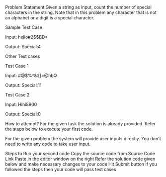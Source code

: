 Problem Statement 
Given a string as input, count the number of special characters in the string. Note that in this problem any character that is not an alphabet or a digit is a special character.

Sample Test Case

Input: hello#2$$BD*

Output: Special:4

Other Test cases

Test Case 1

Input: #@$%^&:[]=@hbQ

Output: Special:11

Test Case 2

Input: Hihi8900

Output: Special:0

How to attempt? For the given task the solution is already provided. Refer the steps below to execute your first code.

For the given problem the system will provide user inputs directly. You don't need to write any code to take user input.

Steps to Run your second code Copy the source code from Source Code Link Paste in the editor window on the right Refer the solution code given below and make necessary changes to your code Hit Submit button If you followed the steps then your code will pass test cases
